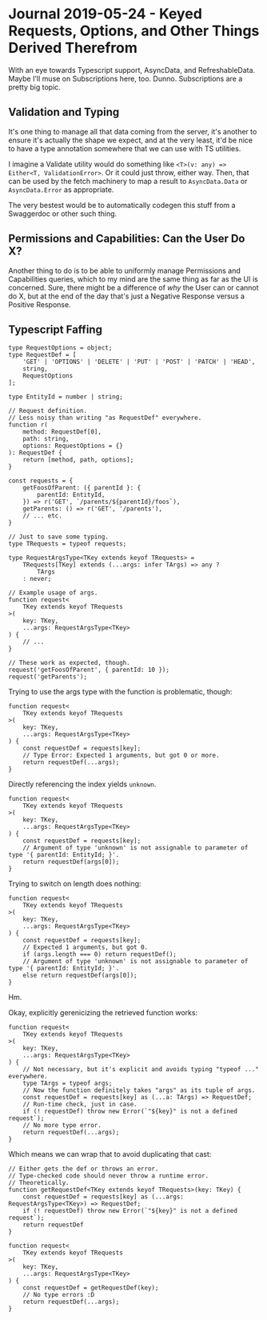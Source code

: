 Journal 2019-05-24 - Keyed Requests, Options, and Other Things Derived Therefrom
========

With an eye towards Typescript support, AsyncData, and RefreshableData.  Maybe I'll muse on Subscriptions here, too.  Dunno.  Subscriptions are a pretty big topic.



## Validation and Typing

It's one thing to manage all that data coming from the server, it's another to ensure it's actually the shape we expect, and at the very least, it'd be nice to have a type annotation somewhere that we can use with TS utilities.

I imagine a Validate utility would do something like `<T>(v: any) => Either<T, ValidationError>`.  Or it could just throw, either way.  Then, that can be used by the fetch machinery to map a result to `AsyncData.Data` or `AsyncData.Error` as appropriate.

The very bestest would be to automatically codegen this stuff from a Swaggerdoc or other such thing.



## Permissions and Capabilities: Can the User Do X?

Another thing to do is to be able to uniformly manage Permissions and Capabilities queries, which to my mind are the same thing as far as the UI is concerned.  Sure, there might be a difference of _why_ the User can or cannot do X, but at the end of the day that's just a Negative Response versus a Positive Response.



## Typescript Faffing

```
type RequestOptions = object;
type RequestDef = [
    'GET' | 'OPTIONS' | 'DELETE' | 'PUT' | 'POST' | 'PATCH' | 'HEAD',
    string,
    RequestOptions
];

type EntityId = number | string;

// Request definition.
// Less noisy than writing "as RequestDef" everywhere.
function r(
    method: RequestDef[0],
    path: string,
    options: RequestOptions = {}
): RequestDef {
    return [method, path, options];
}

const requests = {
    getFoosOfParent: ({ parentId }: {
        parentId: EntityId,
    }) => r('GET', `/parents/${parentId}/foos`),
    getParents: () => r('GET', '/parents'),
    // ... etc.
}

// Just to save some typing.
type TRequests = typeof requests;

type RequestArgsType<TKey extends keyof TRequests> =
    TRequests[TKey] extends (...args: infer TArgs) => any ?
        TArgs
    : never;

// Example usage of args.
function request<
    TKey extends keyof TRequests
>(
    key: TKey,
    ...args: RequestArgsType<TKey>
) {
    // ...
}

// These work as expected, though.
request('getFoosOfParent', { parentId: 10 });
request('getParents');
```

Trying to use the args type with the function is problematic, though:

```
function request<
    TKey extends keyof TRequests
>(
    key: TKey,
    ...args: RequestArgsType<TKey>
) {
    const requestDef = requests[key];
    // Type Error: Expected 1 arguments, but got 0 or more.
    return requestDef(...args);
}
```

Directly referencing the index yields `unknown`.

```
function request<
    TKey extends keyof TRequests
>(
    key: TKey,
    ...args: RequestArgsType<TKey>
) {
    const requestDef = requests[key];
    // Argument of type 'unknown' is not assignable to parameter of type '{ parentId: EntityId; }'.
    return requestDef(args[0]);
}
```

Trying to switch on length does nothing:

```
function request<
    TKey extends keyof TRequests
>(
    key: TKey,
    ...args: RequestArgsType<TKey>
) {
    const requestDef = requests[key];
    // Expected 1 arguments, but got 0.
    if (args.length === 0) return requestDef();
    // Argument of type 'unknown' is not assignable to parameter of type '{ parentId: EntityId; }'.
    else return requestDef(args[0]);
}
```

Hm.

Okay, explicitly gerenicizing the retrieved function works:

```
function request<
    TKey extends keyof TRequests
>(
    key: TKey,
    ...args: RequestArgsType<TKey>
) {
    // Not necessary, but it's explicit and avoids typing "typeof ..." everywhere.
    type TArgs = typeof args;
    // Now the function definitely takes "args" as its tuple of args.
    const requestDef = requests[key] as (...a: TArgs) => RequestDef;
    // Run-time check, just in case.
    if (! requestDef) throw new Error(`"${key}" is not a defined request`);
    // No more type error.
    return requestDef(...args);
}
```

Which means we can wrap that to avoid duplicating that cast:

```
// Either gets the def or throws an error.
// Type-checked code should never throw a runtime error.
// Theoretically.
function getRequestDef<TKey extends keyof TRequests>(key: TKey) {
    const requestDef = requests[key] as (...args: RequestArgsType<TKey>) => RequestDef;
    if (! requestDef) throw new Error(`"${key}" is not a defined request`);
    return requestDef
}

function request<
    TKey extends keyof TRequests
>(
    key: TKey,
    ...args: RequestArgsType<TKey>
) {
    const requestDef = getRequestDef(key);
    // No type errors :D
    return requestDef(...args);
}
```

